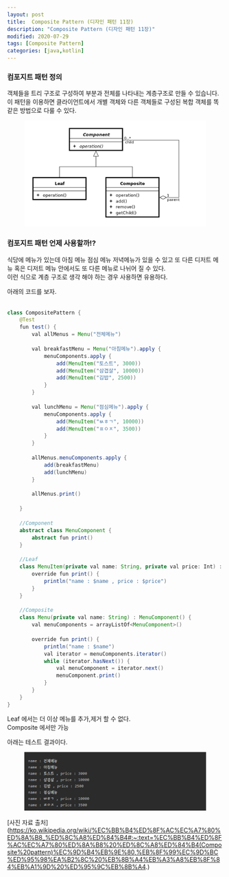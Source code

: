 ```yaml
---
layout: post
title:  Composite Pattern (디자인 패턴 11장)
description: "Composite Pattern (디자인 패턴 11장)"
modified: 2020-07-29
tags: [Composite Pattern]
categories: [java,kotlin]
---
```


### 컴포지트 패턴 정의
객체들을 트리 구조로 구성하여 부분과 전체를 나타내는 계층구조로 만들 수 있습니다.  
이 패턴을 이용하면 클라이언트에서 개별 객체와 다른 객체들로 구성된 복합 객체를 똑같은 방법으로 다룰 수 있다.  

<figure>
	<img src="/images/2020-07-29-android-composite-pattern-02.png" alt="">
</figure>


### 컴포지트 패턴 언제 사용할까!?
식당에 메뉴가 있는데 아침 메뉴 점심 메뉴 저녁메뉴가 있을 수 있고 또 다른 디저트 메뉴 혹은 디저트 메뉴 안에서도 또 다른 메뉴로 나뉘어 질 수 있다.  
이런 식으로 계층 구조로 생각 해야 하는 경우 사용하면 유용하다.  

아래의 코드를 보자.  

```java

class CompositePattern {
    @Test
    fun test() {
        val allMenus = Menu("전체메뉴")

        val breakfastMenu = Menu("아침메뉴").apply {
            menuComponents.apply {
                add(MenuItem("토스트", 3000))
                add(MenuItem("삼겹살", 10000))
                add(MenuItem("김밥", 2500))
            }
        }

        val lunchMenu = Menu("점심메뉴").apply {
            menuComponents.apply {
                add(MenuItem("ㅄㅎㄱ", 10000))
                add(MenuItem("ㅍㅇㅈ", 3500))
            }
        }

        allMenus.menuComponents.apply {
            add(breakfastMenu)
            add(lunchMenu)
        }

        allMenus.print()

    }

    //Component
    abstract class MenuComponent {
        abstract fun print()
    }

    //Leaf
    class MenuItem(private val name: String, private val price: Int) : MenuComponent() {
        override fun print() {
            println("name : $name , price : $price")
        }
    }

    //Composite
    class Menu(private val name: String) : MenuComponent() {
        val menuComponents = arrayListOf<MenuComponent>()

        override fun print() {
            println("name : $name")
            val iterator = menuComponents.iterator()
            while (iterator.hasNext()) {
                val menuComponent = iterator.next()
                menuComponent.print()
            }
        }
    }
}

```
Leaf 에서는 더 이상 메뉴를 추가,제거 할 수 없다.  
Composite 에서만 가능

아래는 테스트 결과이다.
<figure>
	<img src="/images/2020-07-29-android-composite-pattern.png" alt="">
</figure>


[사진 자료 출처]
(https://ko.wikipedia.org/wiki/%EC%BB%B4%ED%8F%AC%EC%A7%80%ED%8A%B8_%ED%8C%A8%ED%84%B4#:~:text=%EC%BB%B4%ED%8F%AC%EC%A7%80%ED%8A%B8%20%ED%8C%A8%ED%84%B4(Composite%20pattern)%EC%9D%B4%EB%9E%80,%EB%8F%99%EC%9D%BC%ED%95%98%EA%B2%8C%20%EB%8B%A4%EB%A3%A8%EB%8F%84%EB%A1%9D%20%ED%95%9C%EB%8B%A4.)
